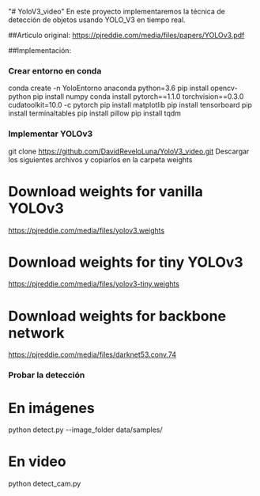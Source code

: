 "# YoloV3_video" 
En este proyecto implementaremos la técnica de detección de objetos usando YOLO_V3 en tiempo real.

##Artìculo original:
https://pjreddie.com/media/files/papers/YOLOv3.pdf

##Implementación:

### Crear entorno en conda
conda create -n YoloEntorno anaconda python=3.6
pip install opencv-python 
pip install numpy
conda install pytorch==1.1.0 torchvision==0.3.0 cudatoolkit=10.0 -c pytorch
pip install matplotlib
pip install tensorboard
pip install terminaltables
pip install pillow
pip install tqdm

### Implementar YOLOv3
git clone https://github.com/DavidReveloLuna/YoloV3_video.git
Descargar los siguientes archivos y copiarlos en la carpeta weights

# Download weights for vanilla YOLOv3
https://pjreddie.com/media/files/yolov3.weights
# Download weights for tiny YOLOv3
https://pjreddie.com/media/files/yolov3-tiny.weights
# Download weights for backbone network
https://pjreddie.com/media/files/darknet53.conv.74

### Probar la detección

# En imágenes
python detect.py --image_folder data/samples/

# En video
python detect_cam.py



